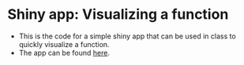 # Shiny app: Visualizing a function
* This is the code for a simple shiny app that can be used in class to quickly visualize a function.
* The app can be found <a href="https://paulcbauer.shinyapps.io/visualizing_functions" target="_blank">here</a>.
